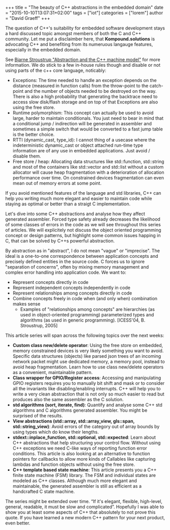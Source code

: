 +++
title = "The beauty of C++ abstractions in the embedded domain"
date = "2015-10-10T13:07:31+02:00"
tags = ["iot"]
categories = ["lorem"]
author = "David Graeff"
+++

The question of C++'s suitability for embedded software development stays a hard discussed topic amongst members of both the C and C++ community.
Let me put a disclaimber here, that **Kompound.solutions** is advocating C++ and benefiting from its numeruous langauge features, especially in the embedded domain.
<!--more-->
See [Bjarne Stroustrup "Abstraction and the C++ machine model"](http://www.stroustrup.com/abstraction-and-machine.pdf) for more information.
We do stick to a few in-house rules though and disable or not using parts of the c++ core language, noticably:

* Exceptions: The time needed to handle an exception depends on the distance (measured in function calls) from the throw-point to the catch-point and the number of objects needed to be destroyed on the way. There is also a high probability that generating the backtrace need to access slow disk/flash storage and on top of that Exceptions are also using the free store.
* Runtime polymorphism: This concept can actually be used to avoid large, harder to maintain conditionals. You just need to bear in mind that a conditional jump / indirection will be generated in assembler and sometimes a simple switch that would be converted to a fast jump table is the better choice.
* RTTI (dynamic_cast, type_id): I cannot thing of a usecase where the indeterministic dynamic_cast or object attached run-time type information are of any use in embedded applications. Just avoid / disable them.
* Free store / heap: Allocating data structures like std::function, std::string and most of the containers like std::vector and std::list without a custom allocator will cause heap fragmentation with a deterioration of allocation performance over time. On constrained devices fragmentation can even mean out of memory errors at some point. 

If you avoid mentioned features of the language and std libraries, C++ can help you writing much more elegant
and easier to maintain code while staying as optimal or better than a straigt C implementation.

Let's dive into some C++ abstractions and analyse how they affect generated assembler.
Forced type safety already decreases the likelihood of some classes of errors in the code as we will see throughout this series of articles.
We will explicitely not discuss the object oriented programming concept or design patterns,
but highlight some common issues happing in C, that can be solved by C++s powerful abstraction.

By abstraction as in "abstract", I do not mean "vague" or "imprecise".
The ideal is a one-to-one correspondence between application concepts and precisely defined entities in the source code.
C forces us to ignore "separation of concerns", often by mixing memory management and complex error handling into application code. We want to:
* Represent concepts directly in code
* Represent independent concepts independently in code
* Represent relationships among concepts directly in code
* Combine concepts freely in code when (and only when) combination makes sense
  * Examples of "relationships among concepts" are hierarchies (as used in object-oriented
    programming) parameterized types and algorithms (as used in generic programming). [ICESS'04, B. Stroustrup, 2005]

This article series will span across the following topics over the next weeks:

* **Custom class new/delete operator**: Using the free store on embedded, memory constrained devices is very likely something you want to avoid. Specific data structures (objects) like parsed json trees of an incoming network packet might use dedicated memory, a memory pool, instead to avoid heap fragmentation. Learn how to use class new/delete operators as a convenient, maintainable pattern.
* **Class wrapper for GPIO/Register access**: Accessing and manipulating GPIO registers requires you to manually bit shift and mask or to consider all the invariants like disabling/enabling interrupts. C++ will help you to write a very clean abstraction that is not only so much easier to read but produces also the same assembler as the C solution. 
* **std algorithms (sort, iterate, find)**: Quantify and analyse some C++ std algorithms and C algorithms generated assembler. You might be surprised of the results.
* **View abstractions (std::array, std::array_view, gls::span, std::string_view)**: Avoid errors of the category out of array bounds by using types which do know their lengths.
* **stdext::inplace_function, std::optional, std::expected**: Learn about C++ abstractions that help structuring your control flow. Without using C++ exceptions we need C-like ways of reporting function error conditions. This article is also looking at an alternative to function pointers for callbacks to allow more kinds of Callables like capturing lambdas and function objects without using the free store.
* **C++ template based state machine**: This article presents you a C++ finite state machine (FSM) library. The FSM and individual states are modeled as C++ classes. Although much more elegant and maintainable, the generated assembler is still as efficient as a handcrafted C state machine.

The series might be extended over time. “If it's elegant, flexible, high-level, general, readable, it must be slow and complicated”. Hopefully I was able to show you at least some aspects of C++ that absolutely to not prove this quote. If you have learned a new modern C++ pattern for your next product, even better.
